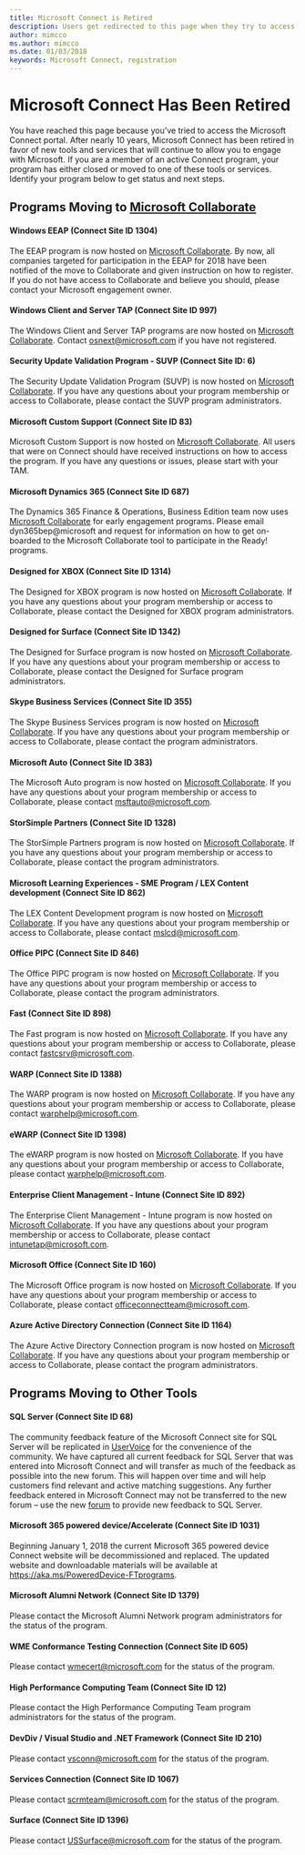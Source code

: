 ```yaml
---
title: Microsoft Connect is Retired
description: Users get redirected to this page when they try to access Microsoft Connect.
author: mimcco
ms.author: mimcco
ms.date: 01/03/2018
keywords: Microsoft Connect, registration
---
```


# Microsoft Connect Has Been Retired

You have reached this page because you’ve tried to access the Microsoft Connect portal. After nearly 10 years, Microsoft Connect has been retired in favor of new tools and services that will continue to allow you to engage with Microsoft. If you are a member of an active Connect program, your program has either closed or moved to one of these tools or services. Identify your program below to get status and next steps.

## Programs Moving to [Microsoft Collaborate](https://developer.microsoft.com/en-us/dashboard/collaborate/)

#### Windows EEAP (Connect Site ID 1304)
The EEAP program is now hosted on [Microsoft Collaborate](https://developer.microsoft.com/en-us/dashboard/collaborate/). By now, all companies targeted for participation in the EEAP for 2018 have been notified of the move to Collaborate and given instruction on how to register. If you do not have access to Collaborate and believe you should, please contact your Microsoft engagement owner.

#### Windows Client and Server TAP (Connect Site ID 997)
The Windows Client and Server TAP programs are now hosted on [Microsoft Collaborate](https://developer.microsoft.com/en-us/dashboard/collaborate/). Contact osnext@microsoft.com if you have not registered.

#### Security Update Validation Program - SUVP (Connect Site ID: 6)
The Security Update Validation Program (SUVP) is now hosted on [Microsoft Collaborate](https://developer.microsoft.com/en-us/dashboard/collaborate/). If you have any questions about your program membership or access to Collaborate, please contact the SUVP program administrators.

#### Microsoft Custom Support (Connect Site ID 83)
Microsoft Custom Support is now hosted on [Microsoft Collaborate](https://developer.microsoft.com/en-us/dashboard/collaborate/). All users that were on Connect should have received instructions on how to access the program. If you have any questions or issues, please start with your TAM.

#### Microsoft Dynamics 365 (Connect Site ID 687)
The Dynamics 365 Finance & Operations, Business Edition team now uses [Microsoft Collaborate](https://developer.microsoft.com/en-us/dashboard/collaborate/) for early engagement programs.  Please email dyn365bep@microsoft and request for information on how to get on-boarded to the Microsoft Collaborate tool to participate in the Ready! programs.

#### Designed for XBOX (Connect Site ID 1314)
The Designed for XBOX program is now hosted on [Microsoft Collaborate](https://developer.microsoft.com/en-us/dashboard/collaborate/). If you have any questions about your program membership or access to Collaborate, please contact the Designed for XBOX program administrators.

#### Designed for Surface (Connect Site ID 1342)
The Designed for Surface program is now hosted on [Microsoft Collaborate](https://developer.microsoft.com/en-us/dashboard/collaborate/). If you have any questions about your program membership or access to Collaborate, please contact the Designed for Surface program administrators.

#### Skype Business Services (Connect Site ID 355)
The Skype Business Services program is now hosted on [Microsoft Collaborate](https://developer.microsoft.com/en-us/dashboard/collaborate/). If you have any questions about your program membership or access to Collaborate, please contact the program administrators.

#### Microsoft Auto (Connect Site ID 383)
The Microsoft Auto program is now hosted on [Microsoft Collaborate](https://developer.microsoft.com/en-us/dashboard/collaborate/). If you have any questions about your program membership or access to Collaborate, please contact msftauto@microsoft.com.

#### StorSimple Partners (Connect Site ID 1328)
The StorSimple Partners program is now hosted on [Microsoft Collaborate](https://developer.microsoft.com/en-us/dashboard/collaborate/). If you have any questions about your program membership or access to Collaborate, please contact the program administrators.

#### Microsoft Learning Experiences - SME Program / LEX Content development (Connect Site ID 862)
The LEX Content Development program is now hosted on [Microsoft Collaborate](https://developer.microsoft.com/en-us/dashboard/collaborate/). If you have any questions about your program membership or access to Collaborate, please contact mslcd@microsoft.com.

#### Office PIPC (Connect Site ID 846)
The Office PIPC program is now hosted on [Microsoft Collaborate](https://developer.microsoft.com/en-us/dashboard/collaborate/). If you have any questions about your program membership or access to Collaborate, please contact the program administrators.

#### Fast (Connect Site ID 898)
The Fast program is now hosted on [Microsoft Collaborate](https://developer.microsoft.com/en-us/dashboard/collaborate/). If you have any questions about your program membership or access to Collaborate, please contact fastcsrv@microsoft.com.

#### WARP (Connect Site ID 1388)
The WARP program is now hosted on [Microsoft Collaborate](https://developer.microsoft.com/en-us/dashboard/collaborate/). If you have any questions about your program membership or access to Collaborate, please contact warphelp@microsoft.com.

#### eWARP (Connect Site ID 1398)
The eWARP program is now hosted on [Microsoft Collaborate](https://developer.microsoft.com/en-us/dashboard/collaborate/). If you have any questions about your program membership or access to Collaborate, please contact warphelp@microsoft.com.

#### Enterprise Client Management - Intune (Connect Site ID 892)
The Enterprise Client Management - Intune program is now hosted on [Microsoft Collaborate](https://developer.microsoft.com/en-us/dashboard/collaborate/). If you have any questions about your program membership or access to Collaborate, please contact intunetap@microsoft.com.

#### Microsoft Office (Connect Site ID 160)
The Microsoft Office program is now hosted on [Microsoft Collaborate](https://developer.microsoft.com/en-us/dashboard/collaborate/). If you have any questions about your program membership or access to Collaborate, please contact officeconnectteam@microsoft.com.

#### Azure Active Directory Connection (Connect Site ID 1164)
The Azure Active Directory Connection program is now hosted on [Microsoft Collaborate](https://developer.microsoft.com/en-us/dashboard/collaborate/). If you have any questions about your program membership or access to Collaborate, please contact the program administrators.

## Programs Moving to Other Tools

#### SQL Server (Connect Site ID 68)
The community feedback feature of the Microsoft Connect site for SQL Server will be replicated in [UserVoice](https://feedback.azure.com/forums/908035-sql-server) for the convenience of the community. We have captured all current feedback for SQL Server that was entered into Microsoft Connect and will transfer as much of the feedback as possible into the new forum.  This will happen over time and will help customers find relevant and active matching suggestions.  Any further feedback entered in Microsoft Connect may not be transferred to the new forum – use the new [forum](https://feedback.azure.com/forums/908035-sql-server) to provide new feedback to SQL Server.

#### Microsoft 365 powered device/Accelerate (Connect Site ID 1031)
Beginning January 1, 2018 the current Microsoft 365 powered device Connect website will be decommissioned and replaced.  The updated website and downloadable materials will be available at https://aka.ms/PoweredDevice-FTprograms. 

#### Microsoft Alumni Network (Connect Site ID 1379)
Please contact the Microsoft Alumni Network program administrators for the status of the program.

#### WME Conformance Testing Connection (Connect Site ID 605)
Please contact wmecert@microsoft.com for the status of the program.

#### High Performance Computing Team (Connect Site ID 12)
Please contact the High Performance Computing Team program administrators for the status of the program.

#### DevDiv / Visual Studio and .NET Framework (Connect Site ID 210)
Please contact vsconn@microsoft.com for the status of the program.

#### Services Connection (Connect Site ID 1067)
Please contact scrmteam@microsoft.com for the status of the program.

#### Surface (Connect Site ID 1396)
Please contact USSurface@microsoft.com for the status of the program.
